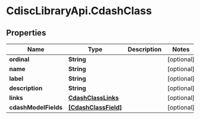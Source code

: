 # CdiscLibraryApi.CdashClass

## Properties

Name | Type | Description | Notes
------------ | ------------- | ------------- | -------------
**ordinal** | **String** |  | [optional] 
**name** | **String** |  | [optional] 
**label** | **String** |  | [optional] 
**description** | **String** |  | [optional] 
**links** | [**CdashClassLinks**](CdashClassLinks.md) |  | [optional] 
**cdashModelFields** | [**[CdashClassField]**](CdashClassField.md) |  | [optional] 


